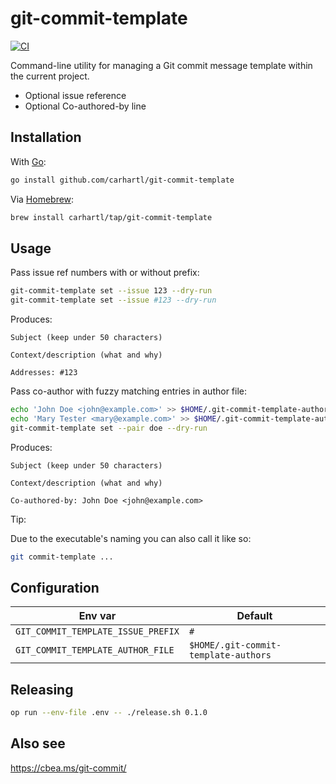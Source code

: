 # git-commit-template

[![CI](https://github.com/carhartl/git-commit-template/actions/workflows/ci.yml/badge.svg)](https://github.com/carhartl/git-commit-template/actions/workflows/ci.yml)

Command-line utility for managing a Git commit message template within the current project.

- Optional issue reference
- Optional Co-authored-by line

## Installation

With [Go](https://golang.org/):

```bash
go install github.com/carhartl/git-commit-template
```

Via [Homebrew](https://brew.sh/):

```bash
brew install carhartl/tap/git-commit-template
```

## Usage

Pass issue ref numbers with or without prefix:

```bash
git-commit-template set --issue 123 --dry-run
git-commit-template set --issue #123 --dry-run
```

Produces:

```
Subject (keep under 50 characters)

Context/description (what and why)

Addresses: #123
```

Pass co-author with fuzzy matching entries in author file:

```bash
echo 'John Doe <john@example.com>' >> $HOME/.git-commit-template-authors
echo 'Mary Tester <mary@example.com>' >> $HOME/.git-commit-template-authors
git-commit-template set --pair doe --dry-run
```

Produces:

```
Subject (keep under 50 characters)

Context/description (what and why)

Co-authored-by: John Doe <john@example.com>
```

Tip:

Due to the executable's naming you can also call it like so:

```bash
git commit-template ...
```

## Configuration

| Env var                            | Default                              |
| ---------------------------------- | ------------------------------------ |
| `GIT_COMMIT_TEMPLATE_ISSUE_PREFIX` | `#`                                  |
| `GIT_COMMIT_TEMPLATE_AUTHOR_FILE`  | `$HOME/.git-commit-template-authors` |

## Releasing

```bash
op run --env-file .env -- ./release.sh 0.1.0
```

## Also see

https://cbea.ms/git-commit/
